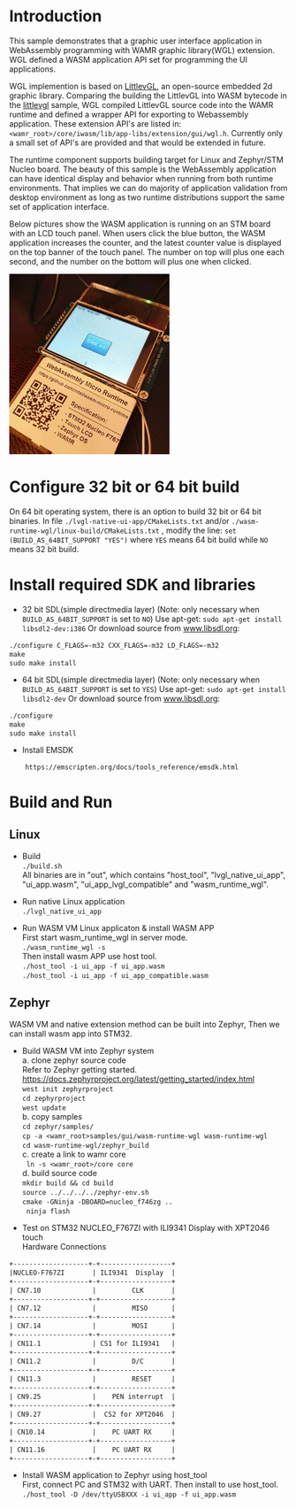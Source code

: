 Introduction
==============
This sample demonstrates that a graphic user interface application in WebAssembly programming with WAMR graphic library(WGL) extension. WGL defined a WASM application API set for programming the UI applications. 

WGL implemention is based on [LittlevGL](https://github.com/littlevgl/), an open-source embedded 2d graphic library. Comparing the building the LittlevGL into WASM bytecode in the [littlevgl](../littlevgl) sample, WGL compiled LittlevGL source code into the WAMR runtime and defined a wrapper API for exporting to Webassembly application. These extension API's are listed in: `<wamr_root>/core/iwasm/lib/app-libs/extension/gui/wgl.h`. Currently only a small set of API's  are provided and that would be extended in future.


The runtime component supports building target for Linux and Zephyr/STM Nucleo board. The beauty of this sample is the WebAssembly application can have identical display and behavior when running from both runtime environments. That implies we can do majority of application validation from desktop environment as long as two runtime distributions support the same set of application interface.


Below pictures show the WASM application is running on an STM board with an LCD touch panel. When users click the blue button, the WASM application increases the counter, and the latest counter value is displayed on the top banner of the touch panel. The number on top will plus one each second, and the number on the bottom will plus one when clicked.


![WAMR UI SAMPLE](../../doc/pics/vgl_demo2.png "WAMR UI DEMO")

Configure 32 bit or 64 bit build
==============
On 64 bit operating system, there is an option to build 32 bit or 64 bit binaries. In file `./lvgl-native-ui-app/CMakeLists.txt` and/or `./wasm-runtime-wgl/linux-build/CMakeLists.txt` , modify the line:
`set (BUILD_AS_64BIT_SUPPORT "YES")`
 where `YES` means 64 bit build while `NO` means 32 bit build.

Install required SDK and libraries
==============
- 32 bit SDL(simple directmedia layer) (Note: only necessary when `BUILD_AS_64BIT_SUPPORT` is set to `NO`)
Use apt-get:
    `sudo apt-get install libsdl2-dev:i386`
Or download source from www.libsdl.org:
```
./configure C_FLAGS=-m32 CXX_FLAGS=-m32 LD_FLAGS=-m32
make
sudo make install
```
- 64 bit SDL(simple directmedia layer) (Note: only necessary when `BUILD_AS_64BIT_SUPPORT` is set to `YES`)
Use apt-get:
    `sudo apt-get install libsdl2-dev`
Or download source from www.libsdl.org:
```
./configure
make
sudo make install
```

- Install EMSDK
```
    https://emscripten.org/docs/tools_reference/emsdk.html
```

Build and Run
==============

Linux
--------------------------------
- Build</br>
`./build.sh`</br>
    All binaries are in "out", which contains "host_tool", "lvgl_native_ui_app", "ui_app.wasm", "ui_app_lvgl_compatible" and "wasm_runtime_wgl".
- Run native Linux application</br>
`./lvgl_native_ui_app`</br>

- Run WASM VM Linux applicaton & install WASM APP</br>
 First start wasm_runtime_wgl in server mode.</br>
`./wasm_runtime_wgl -s`</br>
 Then install wasm APP use host tool.</br>
`./host_tool -i ui_app -f ui_app.wasm`</br>
`./host_tool -i ui_app -f ui_app_compatible.wasm`</br>

Zephyr
--------------------------------
WASM VM and native extension method can be built into Zephyr, Then we can install wasm app into STM32.</br>
- Build WASM VM into Zephyr system</br>
 a. clone zephyr source code</br>
Refer to Zephyr getting started.</br>
https://docs.zephyrproject.org/latest/getting_started/index.html</br>
`west init zephyrproject`</br>
`cd zephyrproject`</br>
`west update`</br>
 b. copy samples</br>
    `cd zephyr/samples/`</br>
    `cp -a <wamr_root>samples/gui/wasm-runtime-wgl wasm-runtime-wgl`</br>
    `cd wasm-runtime-wgl/zephyr_build`</br>
 c. create a link to wamr core</br>
   ` ln -s <wamr_root>/core core`</br>
 d. build source code</br>
    `mkdir build && cd build`</br>
    `source ../../../../zephyr-env.sh`</br>
    `cmake -GNinja -DBOARD=nucleo_f746zg ..`</br>
   ` ninja flash`</br>

- Test on STM32 NUCLEO_F767ZI with ILI9341 Display with XPT2046 touch</br>
Hardware Connections

```
+-------------------+-+------------------+
|NUCLEO-F767ZI       | ILI9341  Display  |
+-------------------+-+------------------+
| CN7.10             |         CLK       |
+-------------------+-+------------------+
| CN7.12             |         MISO      |
+-------------------+-+------------------+
| CN7.14             |         MOSI      |
+-------------------+-+------------------+
| CN11.1             | CS1 for ILI9341   |
+-------------------+-+------------------+
| CN11.2             |         D/C       |
+-------------------+-+------------------+
| CN11.3             |         RESET     |
+-------------------+-+------------------+
| CN9.25             |    PEN interrupt  |
+-------------------+-+------------------+
| CN9.27             |  CS2 for XPT2046  |
+-------------------+-+------------------+
| CN10.14            |    PC UART RX     |
+-------------------+-+------------------+
| CN11.16            |    PC UART RX     |
+-------------------+-+------------------+
```


- Install WASM application to Zephyr using host_tool</br>
First, connect PC and STM32 with UART. Then install to use host_tool.</br>
`./host_tool -D /dev/ttyUSBXXX -i ui_app -f ui_app.wasm`

